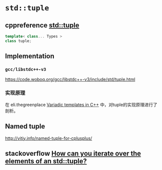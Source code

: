 # `std::tuple`



## cppreference [std::tuple](https://en.cppreference.com/w/cpp/utility/tuple)

```C++
template< class... Types >
class tuple;
```



## Implementation

### `gcc/libstdc++-v3`

https://code.woboq.org/gcc/libstdc++-v3/include/std/tuple.html

### 实现原理

在 eli.thegreenplace [Variadic templates in C++](https://eli.thegreenplace.net/2014/variadic-templates-in-c/) 中，对tuple的实现原理进行了剖析。

## Named tuple

http://vitiy.info/named-tuple-for-cplusplus/





## stackoverflow [How can you iterate over the elements of an std::tuple?](https://stackoverflow.com/questions/1198260/how-can-you-iterate-over-the-elements-of-an-stdtuple)